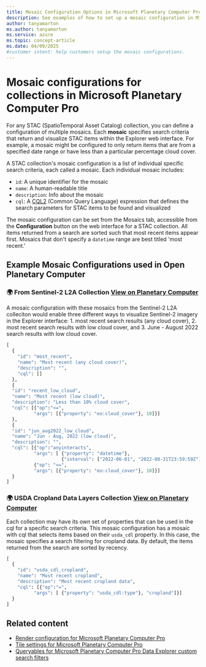 ```yaml
---
title: Mosaic Configuration Options in Microsoft Planetary Computer Pro
description: See examples of how to set up a mosaic configuration in Microsoft Planetary Computer Pro collection configuration.
author: tanyamarton
ms.author: tanyamarton
ms.service: azure
ms.topic: concept-article
ms.date: 04/09/2025
#customer intent: help customers setup the mosaic configurations. 
---
```


# Mosaic configurations for collections in Microsoft Planetary Computer Pro

For any STAC (SpatioTemporal Asset Catalog) collection, you can define a configuration of multiple mosaics. Each **mosaic** specifies search criteria that return and visualize STAC items within the Explorer web interface. For example, a mosaic might be configured to only return items that are from a specified date range or have less than a particular percentage cloud cover.

A STAC collection's mosaic configuration is a list of individual specific search criteria, each called a mosaic. Each individual mosaic includes:

- `id`: A unique identifier for the mosaic  
- `name`: A human-readable title  
- `description`: Info about the mosaic  
- `cql`: A [CQL2](https://github.com/stac-api-extensions/filter) (Common Query Language) expression that defines the search parameters for STAC items to be found and visualized

The mosaic configuration can be set from the Mosaics tab, accessible from the **Configuration** button on the web interface for a STAC collection.  All items returned from a search are sorted such that most recent items appear first.  Mosaics that don't specify a `datetime` range are best titled 'most recent.'

## Example Mosaic Configurations used in Open Planetary Computer

### 🌍 From Sentinel-2 L2A Collection [View on Planetary Computer](https://planetarycomputer.microsoft.com/dataset/sentinel-2-l2a)

A mosaic configuration with these mosaics from the Sentinel-2 L2A colleciton would enable three different ways to visualize Sentinel-2 imagery in the Explorer interface: 1. most recent search results (any cloud cover), 2. most recent search results with low cloud cover, and 3. June - August 2022 search results with low cloud cover.

```python
[
  {
    "id": "most_recent",
    "name": "Most recent (any cloud cover)",
    "description": "",
    "cql": []
  },
  {
  "id": "recent_low_cloud",
  "name": "Most recent (low cloud)",
  "description": "Less than 10% cloud cover",
  "cql": [{"op":"<=",
          "args": [{"property": "eo:cloud_cover"}, 10]}]
  },
  {
  "id": "jun_aug2022_low_cloud",
  "name": "Jun - Aug, 2022 (low cloud)",
  "description": "",
  "cql": [{"op":"anyinteracts",
          "args": [ {"property": "datetime"},
                    {"interval": ["2022-06-01", "2022-08-31T23:59:59Z"]} ]},
          {"op": "<=",
          "args": [{"property": "eo:cloud_cover"}, 10]}]
  }
]
```

### 🌍 USDA Cropland Data Layers Collection [View on Planetary Computer](https://planetarycomputer.microsoft.com/dataset/usda-cdl)

Each collection may have its own set of properties that can be used in the cql for a specific search criteria. This mosaic configuration has a mosaic with cql that selects items based on their `usda_cdl` property.  In this case, the mosaic specifies a search filtering for cropland data. By default, the items returned from the search are sorted by recency. 

```python
[
  {
    "id": "usda_cdl_cropland",
    "name": "Most recent cropland",
    "description": "Most recent cropland data",
    "cql": [{"op":"=",
          "args": [ {"property": "usda_cdl:type"}, "cropland"]}]
  }
]
```

## Related content

- [Render configuration for Microsoft Planetary Computer Pro](./render-configuration.md)
- [Tile settings for Microsoft Planetary Computer Pro](./tile-settings.md)
- [Queryables for Microsoft Planetary Computer Pro Data Explorer custom search filters](./queryables-for-explorer-custom-search-filter.md)
